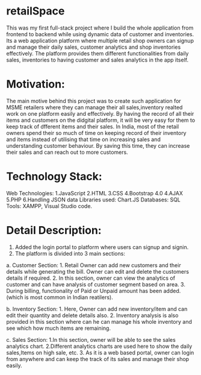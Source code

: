 # retailSpace
This was my first full-stack project where I build the whole application from frontend to backend while using dynamic data of customer and inventories.
Its a web application platform where multiple retail shop owners can signup and manage their daily sales, customer analytics and shop inventories effectively.
The platform provides them different functionalities from daily sales, inventories to having customer and sales analytics in the app itself.

# Motivation: 
The main motive behind this project was to create such application for MSME retailers where they can manage their all sales,inventory realted work on one platform easily and effectively.
By having the record of all their items and customers on the didgital platform, it will be very easy for them to keep track of dfferent items and their sales.
In India, most of the retail owners spend their so much of time on keeping record of their inventory and items instead of utilising that time on increasing sales and understanding customer behaviour.
By saving this time, they can increase their sales and can reach out to more customers.  

# Technology Stack:
Web Technologies: 1.JavaScript  2.HTML  3.CSS  4.Bootstrap 4.0  4.AJAX  5.PHP  6.Handling JSON data
Libraries used: Chart.JS
Databases: SQL
Tools: XAMPP, Visual Studio code.

# Detail Description: 
1. Added the login portal to platform where users can signup and signin.
2. The platform is divided into 3 main sections:

a. Customer Section:
      1. Retail Owner can add new customers and their details while generating the bill. Owner can edit and delete the customers details if required.
      2. In this section, owner can view the analytics of customer and can have analysis of customer segment based on area.
      3. During billing, functionality of Paid or Unpaid amount has been added. (which is most common in Indian reatilers).
      
b. Inventory Section:
      1. Here, Owner can add new inventory/item and can edit their quantity and delete details also.
      2. Inventory analysis is also provided in this section where can he can manage his whole inventory and see which how much items are remaining.
      
c. Sales Section:
      1.In this section, owner will be able to see the sales analytics chart.
      2.Different analytics charts are used here to show the daily sales,Items on high sale, etc.
3. As it is a web based portal, owner can login from anywhere and can keep the track of its sales and manage their shop easily.
